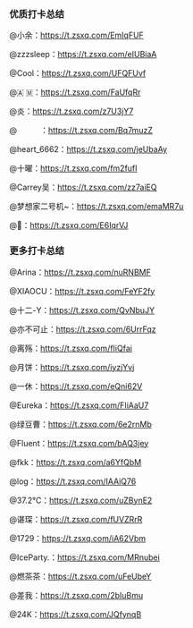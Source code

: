 ### 优质打卡总结

@小余：https://t.zsxq.com/EmIqFUF

@zzzsleep：https://t.zsxq.com/eIUBiaA

@Cool：https://t.zsxq.com/UFQFUvf

@🇦 🇲：https://t.zsxq.com/FaUfqRr

@炎：https://t.zsxq.com/z7U3jY7

@　　　：https://t.zsxq.com/Bq7muzZ

@heart_6662：https://t.zsxq.com/jeUbaAy

@十曜：https://t.zsxq.com/fm2fufI

@Carrey吴：https://t.zsxq.com/zz7aiEQ

@梦想家二号机~：https://t.zsxq.com/emaMR7u

@🐔：https://t.zsxq.com/E6IqrVJ

### 更多打卡总结

@Arina：https://t.zsxq.com/nuRNBMF

@XIAOCU：https://t.zsxq.com/FeYF2fy

@十二-Y：https://t.zsxq.com/QvNbuJY

@亦不可止：https://t.zsxq.com/6UrrFqz

@离殇：https://t.zsxq.com/fIiQfai

@月饼：https://t.zsxq.com/iyzjYvj

@一休：https://t.zsxq.com/eQni62V

@Eureka：https://t.zsxq.com/FIiAaU7

@绿豆曹：https://t.zsxq.com/6e2rnMb

@Fluent：https://t.zsxq.com/bAQ3jey

@fkk：https://t.zsxq.com/a6YfQbM

@log：https://t.zsxq.com/IAAiQ76

@37.2℃：https://t.zsxq.com/uZBynE2

@谌琛：https://t.zsxq.com/fUVZRrR

@1729：https://t.zsxq.com/iA62Vbm

@IceParty.：https://t.zsxq.com/MRnubei

@燃茶茶：https://t.zsxq.com/uFeUbeY

@差我：https://t.zsxq.com/2bIuBmu

@24K：https://t.zsxq.com/JQfynqB